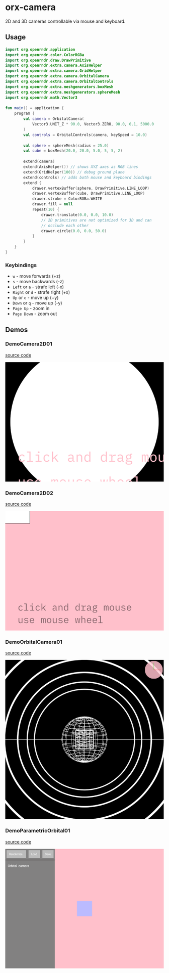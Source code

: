 # orx-camera

2D and 3D cameras controllable via mouse and keyboard.

## Usage

```kotlin
import org.openrndr.application
import org.openrndr.color.ColorRGBa
import org.openrndr.draw.DrawPrimitive
import org.openrndr.extra.camera.AxisHelper
import org.openrndr.extra.camera.GridHelper
import org.openrndr.extra.camera.OrbitalCamera
import org.openrndr.extra.camera.OrbitalControls
import org.openrndr.extra.meshgenerators.boxMesh
import org.openrndr.extra.meshgenerators.sphereMesh
import org.openrndr.math.Vector3

fun main() = application {
    program {
        val camera = OrbitalCamera(
            Vector3.UNIT_Z * 90.0, Vector3.ZERO, 90.0, 0.1, 5000.0
        )
        val controls = OrbitalControls(camera, keySpeed = 10.0)

        val sphere = sphereMesh(radius = 25.0)
        val cube = boxMesh(20.0, 20.0, 5.0, 5, 5, 2)

        extend(camera)
        extend(AxisHelper()) // shows XYZ axes as RGB lines
        extend(GridHelper(100)) // debug ground plane
        extend(controls) // adds both mouse and keyboard bindings
        extend {
            drawer.vertexBuffer(sphere, DrawPrimitive.LINE_LOOP)
            drawer.vertexBuffer(cube, DrawPrimitive.LINE_LOOP)
            drawer.stroke = ColorRGBa.WHITE
            drawer.fill = null
            repeat(10) {
                drawer.translate(0.0, 0.0, 10.0)
                // 2D primitives are not optimized for 3D and can
                // occlude each other
                drawer.circle(0.0, 0.0, 50.0)
            }
        }
    }
}
```

### Keybindings

* `w` - move forwards (+z)
* `s` - move backwards (-z)
* `Left` or `a` - strafe left (-x)
* `Right` or `d` - strafe right (+x)
* `Up` or `e`  -  move up (+y)
* `Down` or `q` -  move up (-y)
* `Page Up` -  zoom in
* `Page Down` -  zoom out
<!-- __demos__ -->
## Demos
### DemoCamera2D01
[source code](src/jvmDemo/kotlin/DemoCamera2D01.kt)

![DemoCamera2D01Kt](https://raw.githubusercontent.com/openrndr/orx/media/orx-camera/images/DemoCamera2D01Kt.png)

### DemoCamera2D02
[source code](src/jvmDemo/kotlin/DemoCamera2D02.kt)

![DemoCamera2D02Kt](https://raw.githubusercontent.com/openrndr/orx/media/orx-camera/images/DemoCamera2D02Kt.png)

### DemoOrbitalCamera01
[source code](src/jvmDemo/kotlin/DemoOrbitalCamera01.kt)

![DemoOrbitalCamera01Kt](https://raw.githubusercontent.com/openrndr/orx/media/orx-camera/images/DemoOrbitalCamera01Kt.png)

### DemoParametricOrbital01
[source code](src/jvmDemo/kotlin/DemoParametricOrbital01.kt)

![DemoParametricOrbital01Kt](https://raw.githubusercontent.com/openrndr/orx/media/orx-camera/images/DemoParametricOrbital01Kt.png)
